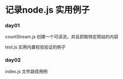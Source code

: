 # 记录node.js 实用例子
### day01
 countStream.js 创建一个可读流，并且抓取特定网站的内容
 
 test.js 实用内置校验验证的例子

 ### day02
 index.js 文件路径用例

